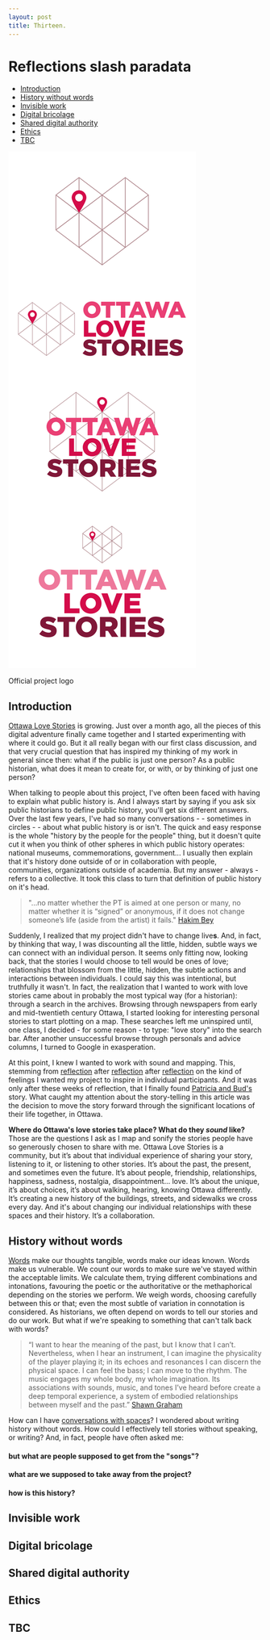 ```yaml
---
layout: post
title: Thirteen.
---
```


# Reflections slash paradata

- [Introduction](#introduction)
- [History without words](#history-without-words)
- [Invisible work](#invisible-work)
- [Digital bricolage](#digital-bricolage)
- [Shared digital authority](#shared-digital-authority)
- [Ethics](#ethics)
- [TBC](#tbc)

![Image 1][logo]

[logo]: /images/0407-OLS-3.jpg "Final Logo"

Official project logo

## Introduction

[Ottawa Love Stories](https://ottlovestories.wordpress.com) is growing. Just over a month ago, all the pieces of this digital adventure finally came together and I started experimenting with where it could go. But it all really began with our first class discussion, and that very crucial question that has inspired my thinking of my work in general since then: what if the public is just one person? As a public historian, what does it mean to create for, or with, or by thinking of just one person? 

When talking to people about this project, I've often been faced with having to explain what public history is. And I always start by saying if you ask six public historians to define public history, you'll get six different answers. Over the last few years, I've had so many conversations - - sometimes in circles - - about what public history is or isn't. The quick and easy response is the whole "history by the people for the people" thing, but it doesn't quite cut it when you think of other spheres in which public history operates: national museums, commemorations, government... I usually then explain that it's history done outside of or in collaboration with people, communities, organizations outside of academia. But my answer - always - refers to a collective. It took this class to turn that definition of public history on it's head.

> "...no matter whether the PT is aimed at one person or many, no matter whether it is “signed”
or anonymous, if it does not change someone’s life (aside from the artist) it fails." [Hakim Bey](https://ia800208.us.archive.org/14/items/al_Hakim_Bey_T.A.Z._The_Temporary_Autonomous_Zone_Ontological_Anarchy_Poetic_Terror/Hakim_Bey__T.A.Z.__The_Temporary_Autonomous_Zone__Ontological_Anarchy__Poetic_Terrorism_a4.pdf)

Suddenly, I realized that my project didn't have to change live**s**. And, in fact, by thinking that way, I was discounting all the little, hidden, subtle ways we can connect with an individual person. It seems only fitting now, looking back, that the stories I would choose to tell would be ones of love; relationships that blossom from the little, hidden, the subtle actions and interactions between individuals. I could say this was intentional, but truthfully it wasn't. In fact, the realization that I wanted to work with love stories came about in probably the most typical way (for a historian): through a search in the archives. Browsing through newspapers from early and mid-twentieth century Ottawa, I started looking for interesting personal stories to start plotting on a map. These searches left me uninspired until, one class, I decided - for some reason - to type: "love story" into the search bar. After another unsuccessful browse through personals and advice columns, I turned to Google in exasperation.

At this point, I knew I wanted to work with sound and mapping. This, stemming from [reflection](https://cassmarsi.github.io/two/) after [reflection](https://cassmarsi.github.io/four/) after [reflection](https://cassmarsi.github.io/five/) on the kind of feelings I wanted my project to inspire in individual participants. And it was only after these weeks of reflection, that I finally found [Patricia and Bud's](http://ottawacitizen.com/news/local-news/its-a-love-story-inseparable-for-51-years-ottawa-husband-and-wife-die-hours-apart) story. What caught my attention about the story-telling in this article was the decision to move the story forward through the significant locations of their life together, in Ottawa.

**Where do Ottawa's love stories take place? What do they *sound* like?** Those are the questions I ask as I map and sonify the stories people have so generously chosen to share with me. Ottawa Love Stories is a community, but it’s about that individual experience of sharing your story, listening to it, or listening to other stories. It’s about the past, the present, and sometimes even the future. It’s about people, friendship, relationships, happiness, sadness, nostalgia, disappointment… love. It’s about the unique, it’s about choices, it’s about walking, hearing, knowing Ottawa differently. It’s creating a new history of the buildings, streets, and sidewalks we cross every day. And it's about changing our individual relationships with these spaces and their history. It’s a collaboration.

## History without words

[Words](https://cassmarsi.github.io/one/) make our thoughts tangible, words make our ideas known. Words make us vulnerable. We count our words to make sure we've stayed within the acceptable limits. We calculate them, trying different combinations and intonations, favouring the poetic or the authoritative or the methaphorical depending on the stories we perform. We weigh words, choosing carefully between this or that; even the most subtle of variation in connotation is considered. As historians, we often depend on words to tell our stories and do our work. But what if we're speaking to something that can't talk back with words?

> “I want to hear the meaning of the past, but I know that I can’t. Nevertheless, when I hear an instrument, I can imagine the physicality of the player playing it; in its echoes and resonances I can discern the physical space. I can feel the bass; I can move to the rhythm. The music engages my whole body, my whole imagination. Its associations with sounds, music, and tones I’ve heard before create a deep temporal experience, a system of embodied relationships between myself and the past.” [Shawn Graham](https://programminghistorian.org/lessons/sonification)

How can I have [conversations with spaces](https://hcgilje.wordpress.com/about/)? I wondered about writing history without words. How could I effectively tell stories without speaking, or writing? And, in fact, people have often asked me:

#### but what are people supposed to get from the "songs"?
#### what are we supposed to take away from the project?
#### how is this history?



## Invisible work

## Digital bricolage

## Shared digital authority

## Ethics

## TBC
